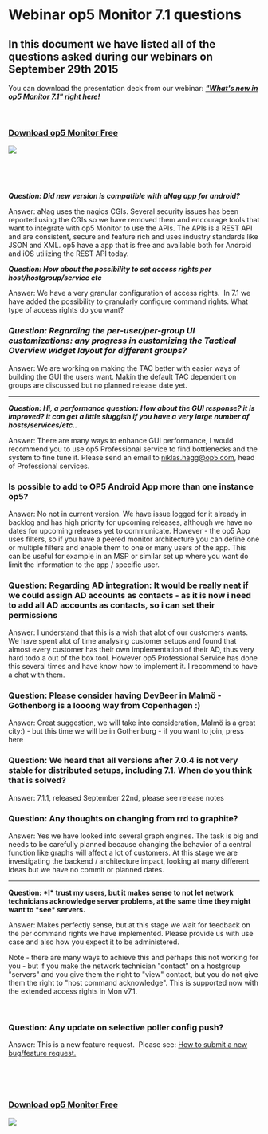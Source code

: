 # Webinar op5 Monitor 7.1 questions

## In this document we have listed all of the questions asked during our webinars on September 29th 2015

You can download the presentation deck from our webinar: ***["What's new in op5 Monitor 7.1" right here!](http://www.op5.com/blog/wpfb-file/op5-monitor_7-1_webinar-pdf/)***

 

### [Download op5 Monitor Free](https://www.op5.com/download-op5-monitor/)

[![](attachments/688465/16155433.png)](https://www.op5.com/download-op5-monitor/)

 

 

***Question: Did new version is compatible with aNag app for android?***

Answer: aNag uses the nagios CGIs. Several security issues has been reported using the CGIs so we have removed them and encourage tools that want to integrate with op5 Monitor to use the APIs. The APIs is a REST API and are consistent, secure and feature rich and uses industry standards like JSON and XML. op5 have a app that is free and available both for Android and iOS utilizing the REST API today. 

***Question: How about the possibility to set access rights per host/hostgroup/service etc***

Answer: We have a very granular configuration of access rights.  In 7.1 we have added the possibility to granularly configure command rights. What type of access rights do you want?

### ***Question: Regarding the per-user/per-group UI customizations: any progress in customizing the Tactical Overview widget layout for different groups?***

Answer: We are working on making the TAC better with easier ways of building the GUI the users want. Makin the default TAC dependent on groups are discussed but no planned release date yet.

******

***Question: Hi, a performance question: How about the GUI response? it is improved? it can get a little sluggish if you have a very large number of hosts/services/etc..***

Answer: There are many ways to enhance GUI performance, I would recommend you to use op5 Professional service to find bottlenecks and the system to fine tune it. Please send an email to niklas.hagg@op5.com, head of Professional services.

### Is possible to add to OP5 Android App more than one instance op5?

Answer: No not in current version. We have issue logged for it already in backlog and has high priority for upcoming releases, although we have no dates for upcoming releases yet to communicate. However - the op5 App uses filters, so if you have a peered monitor architecture you can define one or multiple filters and enable them to one or many users of the app. This can be useful for example in an MSP or similar set up where you want do limit the information to the app / specific user. 

### Question: Regarding AD integration: It would be really neat if we could assign AD accounts as contacts - as it is now i need to add all AD accounts as contacts, so i can set their permissions

Answer: I understand that this is a wish that alot of our customers wants. We have spent alot of time analysing customer setups and found that almost every customer has their own implementation of their AD, thus very hard todo a out of the box tool. However op5 Professional Service has done this several times and have know how to implement it. I recommend to have a chat with them.

### Question: Please consider having DevBeer in Malmö - Gothenborg is a looong way from Copenhagen :)

Answer: Great suggestion, we will take into consideration, Malmö is a great city:) - but this time we will be in Gothenburg - if you want to join, press here

### Question: We heard that all versions after 7.0.4 is not very stable for distributed setups, including 7.1. When do you think that is solved?

Answer: 7.1.1, released September 22nd, please see release notes

### Question: Any thoughts on changing from rrd to graphite?

Answer: Yes we have looked into several graph engines. The task is big and needs to be carefully planned because changing the behavior of a central function like graphs will affect a lot of customers. At this stage we are investigating the backend / architecture impact, looking at many different ideas but we have no commit or planned dates.

****

**Question: \*I\* trust my users, but it makes sense to not let network technicians acknowledge server problems, at the same time they might want to \*see\* servers.**

Answer: Makes perfectly sense, but at this stage we wait for feedback on the per command rights we have implemented. Please provide us with use case and also how you expect it to be administered.

Note - there are many ways to achieve this and perhaps this not working for you - but if you make the network technician "contact" on a hostgroup "servers" and you give them the right to "view" contact, but you do not give them the right to "host command acknowledge". This is supported now with the extended access rights in Mon v7.1. 

 

### Question: Any update on selective poller config push?

Answer: This is a new feature request.  Please see: [How to submit a new bug/feature request.](https://kb.op5.com/x/SoIK)

 

 

### [Download op5 Monitor Free](https://www.op5.com/download-op5-monitor/)

[![](attachments/688465/16155433.png)](https://www.op5.com/download-op5-monitor/)

 

